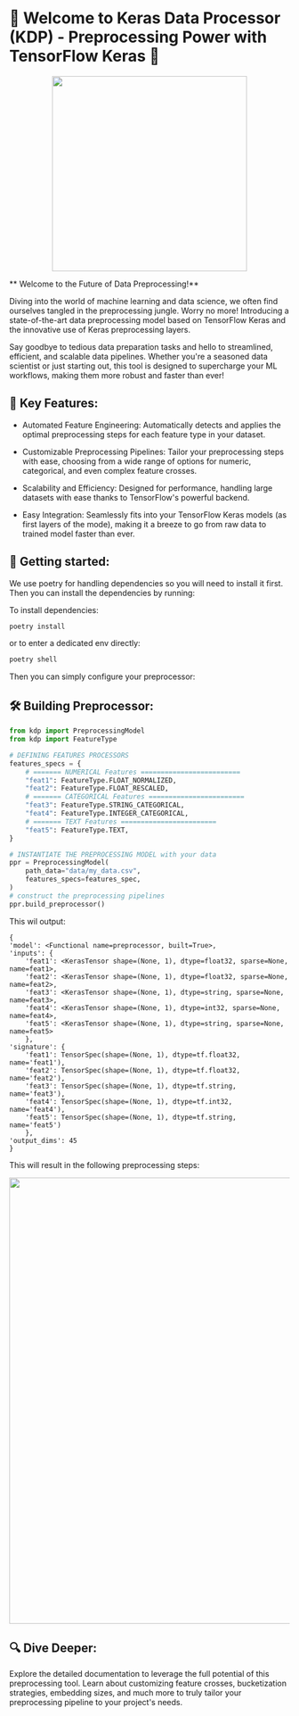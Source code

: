 # 🌟 Welcome to Keras Data Processor (KDP) - Preprocessing Power with TensorFlow Keras 🌟

<p align="center">
  <img src="docs/kdp_logo.png" width="350"/>
</p>

** Welcome to the Future of Data Preprocessing!**

Diving into the world of machine learning and data science, we often find ourselves tangled in the preprocessing jungle.
Worry no more! Introducing a state-of-the-art data preprocessing model based on TensorFlow Keras and the innovative use of Keras preprocessing layers.

Say goodbye to tedious data preparation tasks and hello to streamlined, efficient, and scalable data pipelines. Whether you're a seasoned data scientist or just starting out, this tool is designed to supercharge your ML workflows, making them more robust and faster than ever!

## 🔑 Key Features:

- Automated Feature Engineering: Automatically detects and applies the optimal preprocessing steps for each feature type in your dataset.

- Customizable Preprocessing Pipelines: Tailor your preprocessing steps with ease, choosing from a wide range of options for numeric, categorical, and even complex feature crosses.

- Scalability and Efficiency: Designed for performance, handling large datasets with ease thanks to TensorFlow's powerful backend.

- Easy Integration: Seamlessly fits into your TensorFlow Keras models (as first layers of the mode), making it a breeze to go from raw data to trained model faster than ever.

## 🚀 Getting started:

We use poetry for handling dependencies so you will need to install it first.
Then you can install the dependencies by running:

To install dependencies:

```bash
poetry install
```

or to enter a dedicated env directly:

```bash
poetry shell
```

Then you can simply configure your preprocessor:

## 🛠️ Building Preprocessor:

```python
from kdp import PreprocessingModel
from kdp import FeatureType

# DEFINING FEATURES PROCESSORS
features_specs = {
    # ======= NUMERICAL Features =========================
    "feat1": FeatureType.FLOAT_NORMALIZED,
    "feat2": FeatureType.FLOAT_RESCALED,
    # ======= CATEGORICAL Features ========================
    "feat3": FeatureType.STRING_CATEGORICAL,
    "feat4": FeatureType.INTEGER_CATEGORICAL,
    # ======= TEXT Features ========================
    "feat5": FeatureType.TEXT,
}

# INSTANTIATE THE PREPROCESSING MODEL with your data
ppr = PreprocessingModel(
    path_data="data/my_data.csv",
    features_specs=features_spec,
)
# construct the preprocessing pipelines
ppr.build_preprocessor()
```

This wil output:

```JS
{
'model': <Functional name=preprocessor, built=True>,
'inputs': {
    'feat1': <KerasTensor shape=(None, 1), dtype=float32, sparse=None, name=feat1>,
    'feat2': <KerasTensor shape=(None, 1), dtype=float32, sparse=None, name=feat2>,
    'feat3': <KerasTensor shape=(None, 1), dtype=string, sparse=None, name=feat3>,
    'feat4': <KerasTensor shape=(None, 1), dtype=int32, sparse=None, name=feat4>,
    'feat5': <KerasTensor shape=(None, 1), dtype=string, sparse=None, name=feat5>
    },
'signature': {
    'feat1': TensorSpec(shape=(None, 1), dtype=tf.float32, name='feat1'),
    'feat2': TensorSpec(shape=(None, 1), dtype=tf.float32, name='feat2'),
    'feat3': TensorSpec(shape=(None, 1), dtype=tf.string, name='feat3'),
    'feat4': TensorSpec(shape=(None, 1), dtype=tf.int32, name='feat4'),
    'feat5': TensorSpec(shape=(None, 1), dtype=tf.string, name='feat5')
    },
'output_dims': 45
}
```

This will result in the following preprocessing steps:

<p align="center">
  <img src="docs/imgs/Model_Architecture.png" width="800"/>
</p>

## 🔍 Dive Deeper:

Explore the detailed documentation to leverage the full potential of this preprocessing tool. Learn about customizing feature crosses, bucketization strategies, embedding sizes, and much more to truly tailor your preprocessing pipeline to your project's needs.
